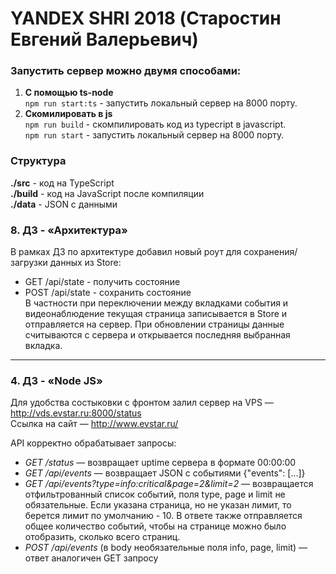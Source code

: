 # YANDEX SHRI 2018 (Старостин Евгений Валерьевич)

### Запустить сервер можно двумя способами: 
1. **С помощью ts-node**  
`npm run start:ts` - запустить локальный сервер на 8000 порту.  
2. **Скомилировать в js**  
`npm run build` - скомпилировать код из typecript в javascript.  
`npm run start` - запустить локальный сервер на 8000 порту.  

### Структура   
**./src** - код на TypeScript  
**./build** - код на JavaScript после компиляции  
**./data** - JSON с данными  

### 8. ДЗ - «Архитектура»
В рамках ДЗ по архитектуре добавил новый роут для сохранения/загрузки данных из Store:
- GET /api/state - получить состояние  
- POST /api/state - сохранить состояние  
В частности при переключении между вкладками события и видеонаблюдение текущая страница записывается в Store и отправляется на сервер. При обновлении страницы данные считываются с сервера и открывается последняя выбранная вкладка.  
___

### 4. ДЗ - «Node JS»
Для удобства состыковки с фронтом залил сервер на VPS — http://vds.evstar.ru:8000/status  
Ссылка на сайт — http://www.evstar.ru/  

API корректно обрабатывает запросы:

- *GET /status* — возвращает uptime сервера в формате 00:00:00
- *GET /api/events* — возвращает JSON с событиями {"events": [...]}
- *GET /api/events?type=info:critical&page=2&limit=2* — возвращается отфильтрованный список событий, поля type, page и limit не обязательные. Если указана страница, но не указан лимит, то берется лимит по умолчанию - 10. В ответе также отправляется общее количество событий, чтобы на странице можно было отобразить, сколько всего страниц.  
- *POST /api/events* (в body необязательные поля info, page, limit) — ответ аналогичен GET запросу
